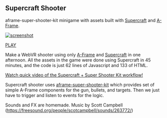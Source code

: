 ## Supercraft Shooter

aframe-super-shooter-kit minigame with assets built with
[Supercraft](https://supermedium.com/supercraft) and
[A-Frame](https://aframe.io).

[![screenshot](screenshot.jpg)](http://supermedium.github.io/supercraft-shooter)

[PLAY](http://supermedium.github.io/supercraft-shooter)

Make a WebVR shooter using only [A-Frame](http://aframe.io) and
[Supercraft](http://supermedium.com/supercraft) in one afternoon. All the
assets in the game were done using Supercraft in 45 minutes, and the code is
just 62 lines of Javascript and 133 of HTML.

[Watch quick video of the Supercraft + Super Shooter Kit workflow!](https://www.youtube.com/watch?v=RW3enib2X94)

Supercraft shooter uses
[aframe-super-shooter-kit](https://github.com/supermedium/aframe-super-shooter-kit)
which provides set of simple A-Frame components for the gun, bullets, and
targets.  Then we just have to trigger and listen to events for the logic.

Sounds and FX are homemade. Music by Scott Campbell (https://freesound.org/people/scotcampbell/sounds/263772/)
